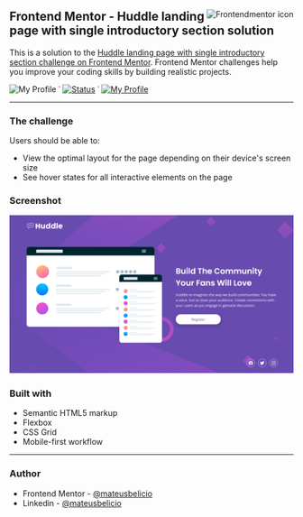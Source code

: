 <div align="center">
  <img align="right" src="https://www.frontendmentor.io/static/images/logo-mobile.svg" alt="Frontendmentor icon" />
  <h2 align="left">Frontend Mentor - Huddle landing page with single introductory section solution</h2>
</div>

This is a solution to the [Huddle landing page with single introductory section challenge on Frontend Mentor](https://www.frontendmentor.io/challenges/huddle-landing-page-with-a-single-introductory-section-B_2Wvxgi0). Frontend Mentor challenges help you improve your coding skills by building realistic projects.

<!-- ![My Profile](https://img.shields.io/badge/Status-building-blue?style=flat) -->
![My Profile](https://img.shields.io/badge/Status-finished-green?style=flat)
&dot;
[![Status](https://img.shields.io/website?label=Website&down_color=inactive&down_message=offline&up_color=green&up_message=online&url=https%3A%2F%2Fmateusbelicio.github.io/huddle-landing-page-with-single-introductory-section)](https://mateusbelicio.github.io/huddle-landing-page-with-single-introductory-section) 
&dot;
[![My Profile](https://img.shields.io/badge/Profile-Mateus_Belicio-282C2E?style=flat&logo=frontendmentor)](https://www.frontendmentor.io/profile/mateusbelicio)

---

### The challenge

Users should be able to:

- View the optimal layout for the page depending on their device's screen size
- See hover states for all interactive elements on the page

### Screenshot

![](./design/desktop-result.png)

### Built with

- Semantic HTML5 markup
- Flexbox
- CSS Grid
- Mobile-first workflow

---
### Author

- Frontend Mentor - [@mateusbelicio](https://www.frontendmentor.io/profile/mateusbelicio)
- Linkedin - [@mateusbelicio](https://www.linkedin.com/in/mateusbelicio)

